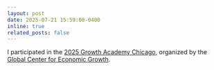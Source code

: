 ```yaml
---
layout: post
date: 2025-07-21 15:59:00-0400
inline: true  
related_posts: false
---
```


I participated in the [2025 Growth Academy Chicago](https://growthcenter.uchicago.edu/2025-growth-academy-chicago/), organized by the [Global Center for Economic Growth](https://growthcenter.uchicago.edu).

